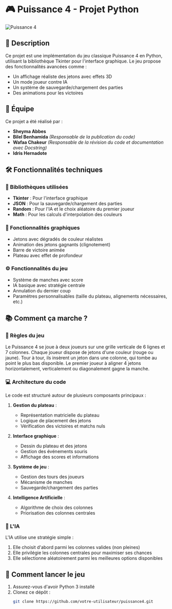 # 🎮 Puissance 4 - Projet Python

![Puissance 4](https://upload.wikimedia.org/wikipedia/commons/thumb/d/dc/Puissance4_01.svg/1200px-Puissance4_01.svg.png)

## 📝 Description

Ce projet est une implémentation du jeu classique Puissance 4 en Python, utilisant la bibliothèque Tkinter pour l'interface graphique. Le jeu propose des fonctionnalités avancées comme :
- Un affichage réaliste des jetons avec effets 3D
- Un mode joueur contre IA
- Un système de sauvegarde/chargement des parties
- Des animations pour les victoires

## 👥 Équipe

Ce projet a été réalisé par :
- **Sheyma Abbes**
- **Bilel Benhamida** *(Responsable de la publication du code)*
- **Wafaa Chakeur** *(Responsable de la révision du code et documentation avec Docstring)*
- **Idris Hernadote**

## 🛠️ Fonctionnalités techniques

### 🔧 Bibliothèques utilisées
- **Tkinter** : Pour l'interface graphique
- **JSON** : Pour la sauvegarde/chargement des parties
- **Random** : Pour l'IA et le choix aléatoire du premier joueur
- **Math** : Pour les calculs d'interpolation des couleurs

### 🎨 Fonctionnalités graphiques
- Jetons avec dégradés de couleur réalistes
- Animation des jetons gagnants (clignotement)
- Barre de victoire animée
- Plateau avec effet de profondeur

### ⚙️ Fonctionnalités du jeu
- Système de manches avec score
- IA basique avec stratégie centrale
- Annulation du dernier coup
- Paramètres personnalisables (taille du plateau, alignements nécessaires, etc.)

## 📚 Comment ça marche ?

### 🎯 Règles du jeu
Le Puissance 4 se joue à deux joueurs sur une grille verticale de 6 lignes et 7 colonnes. Chaque joueur dispose de jetons d'une couleur (rouge ou jaune). Tour à tour, ils insèrent un jeton dans une colonne, qui tombe au point le plus bas disponible. Le premier joueur à aligner 4 jetons horizontalement, verticalement ou diagonalement gagne la manche.

### 💻 Architecture du code
Le code est structuré autour de plusieurs composants principaux :

1. **Gestion du plateau** :
   - Représentation matricielle du plateau
   - Logique de placement des jetons
   - Vérification des victoires et matchs nuls

2. **Interface graphique** :
   - Dessin du plateau et des jetons
   - Gestion des événements souris
   - Affichage des scores et informations

3. **Système de jeu** :
   - Gestion des tours des joueurs
   - Mécanisme de manches
   - Sauvegarde/chargement des parties

4. **Intelligence Artificielle** :
   - Algorithme de choix des colonnes
   - Priorisation des colonnes centrales

### 🧠 L'IA
L'IA utilise une stratégie simple :
1. Elle choisit d'abord parmi les colonnes valides (non pleines)
2. Elle privilégie les colonnes centrales pour maximiser ses chances
3. Elle sélectionne aléatoirement parmi les meilleures options disponibles

## 🚀 Comment lancer le jeu

1. Assurez-vous d'avoir Python 3 installé
2. Clonez ce dépôt :
   ```bash
   git clone https://github.com/votre-utilisateur/puissance4.git